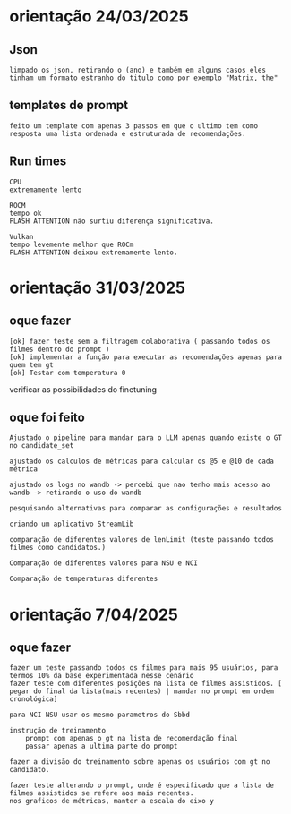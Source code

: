 # orientação 24/03/2025

## Json
    limpado os json, retirando o (ano) e também em alguns casos eles tinham um formato estranho do titulo como por exemplo "Matrix, the" 

## templates de prompt
    feito um template com apenas 3 passos em que o ultimo tem como resposta uma lista ordenada e estruturada de recomendações.

## Run times 
    CPU 
    extremamente lento

    ROCM
    tempo ok 
    FLASH ATTENTION não surtiu diferença significativa.

    Vulkan
    tempo levemente melhor que ROCm
    FLASH ATTENTION deixou extremamente lento. 


# orientação 31/03/2025 

## oque fazer 

    [ok] fazer teste sem a filtragem colaborativa ( passando todos os filmes dentro do prompt )
    [ok] implementar a função para executar as recomendações apenas para quem tem gt 
    [ok] Testar com temperatura 0

verificar as possibilidades do finetuning 


## oque foi feito 

    Ajustado o pipeline para mandar para o LLM apenas quando existe o GT no candidate_set

    ajustado os calculos de métricas para calcular os @5 e @10 de cada métrica

    ajustado os logs no wandb -> percebi que nao tenho mais acesso ao wandb -> retirando o uso do wandb 

    pesquisando alternativas para comparar as configurações e resultados

    criando um aplicativo StreamLib 

    comparação de diferentes valores de lenLimit (teste passando todos filmes como candidatos.)

    Comparação de diferentes valores para NSU e NCI  
    
    Comparação de temperaturas diferentes


# orientação 7/04/2025 

## oque fazer 

    fazer um teste passando todos os filmes para mais 95 usuários, para termos 10% da base experimentada nesse cenário 
    fazer teste com diferentes posições na lista de filmes assistidos. [ pegar do final da lista(mais recentes) | mandar no prompt em ordem cronológica]

    para NCI NSU usar os mesmo parametros do Sbbd

    instrução de treinamento 
        prompt com apenas o gt na lista de recomendação final 
        passar apenas a ultima parte do prompt

    fazer a divisão do treinamento sobre apenas os usuários com gt no candidato. 

    fazer teste alterando o prompt, onde é especificado que a lista de filmes assistidos se refere aos mais recentes. 
    nos graficos de métricas, manter a escala do eixo y 
    
